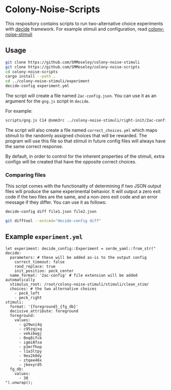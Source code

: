 # Colony-Noise-Scripts
This respository contains scripts to run two-alternative choice experiments with [decide](https://github.com/melizalab/decide) framework.
For example stimuli and configuration, read [colony-noise-stimuli](https://github.com/SMMoseley/colony-noise-stimuli)

## Usage
```bash
git clone https://github.com/SMMoseley/colony-noise-stimuli
git clone https://github.com/SMMoseley/colony-noise-scripts
cd colony-noise-scripts
cargo install --path .
cd ../colony-noise-stimuli/experiment
decide-config experiment.yml
```

The script will create a file named `2ac-config.json`.
You can use it as an argument for the `gng.js` script in `decide`.

For example:
```bash
scripts/gng.js C14 @smm3rc ../colony-noise-stimuli/right-init/2ac-config.json --feed-duration 1000 --response-window 10000
```

The script will also create a file named `correct_choices.yml` which maps
stimuli to the randomly assigned choices that will be rewarded. The program will
use this file so that stimuli in future config files will always have the same
correct response.

By default, in order to control for the inherent properties of the stimuli,
extra configs will be created that have the opposite correct choices.

### Comparing files

This script comes with the functionality of determining if two JSON output files
will produce the same experimental behavior. It will output a zero exit code if the two files
are the same, and a non-zero exit code and an error message if they differ.
You can use it as follows:

```bash
decide-config diff file1.json file2.json
```

```bash
git difftool --extcmd="decide-config diff"
```


## Example `experiment.yml`
```
let experiment: decide_config::Experiment = serde_yaml::from_str("
decide:
  parameters: # these will be added as-is to the output config
    correct_timeout: false
    rand_replace: true
    init_position: peck_center
  name_format: '2ac-config' # file extension will be added automatically
  stimulus_root: /root/colony-noise-stimuli/stimuli/clean_stim/
  choices: # the two alternative choices
    - peck_left
    - peck_right
stimuli:
  format: '{foreground}_{fg_db}'
  decisive_attribute: foreground
  foreground:
    values:
      - g29wxi4q
      - c95zqjxq
      - vekibwgj
      - 0oq8ifcb
      - igmi8fxa
      - p1mrfhop
      - l1a3ltpy
      - 9ex2k0dy
      - ztqee46x
      - jkexyrd5
  fg_db:
    values:
      - 30
").unwrap();
```
